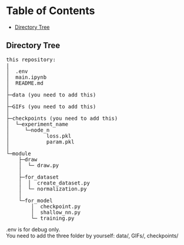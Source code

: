 # Table of Contents
- [Directory Tree](#directorytree)

## Directory Tree
<pre>
this repository:  
|  
│  .env  
│  main.ipynb  
│  README.md  
│    
├─data (you need to add this)  
│    
├─GIFs (you need to add this)  
│    
├─checkpoints (you need to add this)  
│  └─experiment_name  
│     └─node_n  
│            loss.pkl  
│            param.pkl  
│  
└─module  
    ├─draw  
    │  └─ draw.py  
    │  
    ├─for_dataset  
    │  │  create_dataset.py  
    │  └─ normalization.py  
    │  
    └─for_model  
        │  checkpoint.py  
        │  shallow_nn.py  
        └─ training.py  
</pre>
.env is for debug only.  
You need to add the three folder by yourself: data/, GIFs/, checkpoints/